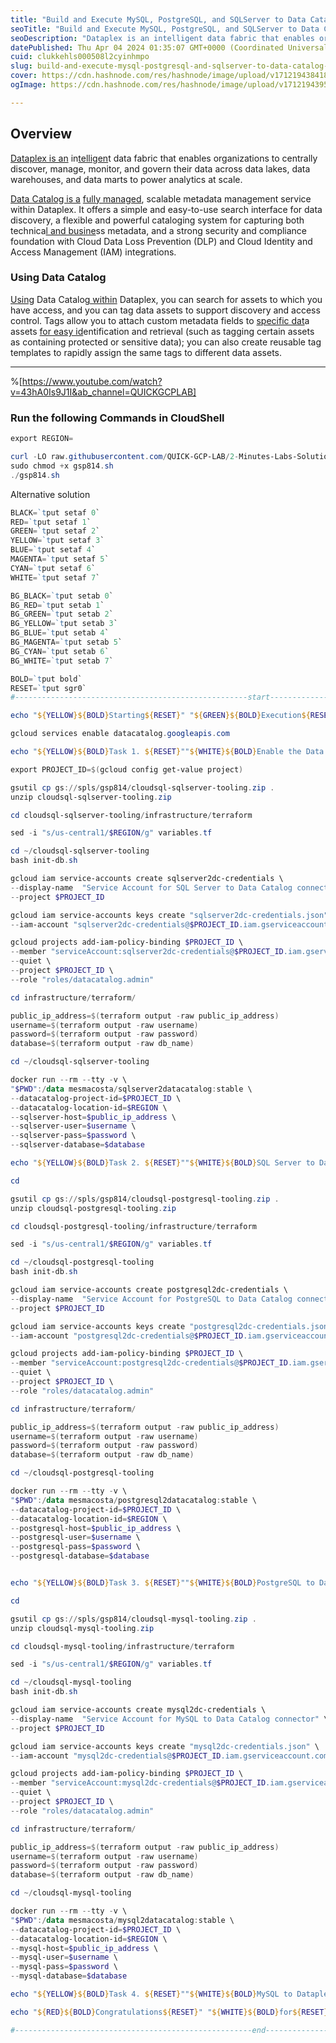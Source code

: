 ```yaml
---
title: "Build and Execute MySQL, PostgreSQL, and SQLServer to Data Catalog Connectors - GSP814"
seoTitle: "Build and Execute MySQL, PostgreSQL, and SQLServer to Data Catalog Con"
seoDescription: "Dataplex is an intelligent data fabric that enables organizations to centrally discover, manage, monitor, and govern their data across data lakes, data ware"
datePublished: Thu Apr 04 2024 01:35:07 GMT+0000 (Coordinated Universal Time)
cuid: clukkehls000508l2cyinhmpo
slug: build-and-execute-mysql-postgresql-and-sqlserver-to-data-catalog-connectors-gsp814
cover: https://cdn.hashnode.com/res/hashnode/image/upload/v1712194384180/65961220-e33d-4f89-aff1-7a786318501f.png
ogImage: https://cdn.hashnode.com/res/hashnode/image/upload/v1712194395113/a36b67ab-81a8-462c-bdfd-63207410c962.png

---
```


## **Overview**

[Dataplex is an](https://cloud.google.com/dataplex) in[telligen](https://cloud.google.com/dataplex)t data fabric that enables organizations to centrally discover, manage, monitor, and govern their data across data lakes, data warehouses, and data marts to power analytics at scale.

[Data Catalog is a](https://cloud.google.com/data-catalog/docs/concepts/overview) [fully m](https://cloud.google.com/dataplex)[anaged](https://cloud.google.com/data-catalog/docs/concepts/overview), scalable metadata management service within Dataplex. It offers a simple and easy-to-use search interface for data discovery, a flexible and powerful cataloging system for capturing both technica[l and busine](https://cloud.google.com/data-catalog/docs/concepts/overview)ss metadata, and a strong security and compliance foundation with Cloud Data Loss Prevention (DLP) and Cloud Identity and Access Management (IAM) integrations.

### Using Data Catalo[g](https://cloud.google.com/dataplex)

[Using](https://cloud.google.com/dataplex) Data Catalo[g within](https://cloud.google.com/dataplex) Dataplex, you can search for assets to which you have access, and you can tag data assets to support discovery and access control. Tags allow you to attach custom metadata fields to [specific dat](https://cloud.google.com/data-catalog/docs/concepts/overview)a assets [for easy id](https://cloud.google.com/data-catalog/docs/concepts/overview)entification and retrieval (such as tagging certain assets as containing protected or sensitive data); you can also create reusable tag templates to rapidly assign the same tags to different data assets.

---

%[https://www.youtube.com/watch?v=43hA0Is9J1I&ab_channel=QUICKGCPLAB] 

### Run the following Commands in CloudShell

```powershell
export REGION=
```

```powershell
curl -LO raw.githubusercontent.com/QUICK-GCP-LAB/2-Minutes-Labs-Solutions/main/Build%20and%20Execute%20MySQL%20PostgreSQL%20and%20SQLServer%20to%20Data%20Catalog%20Connectors/gsp814.sh
sudo chmod +x gsp814.sh
./gsp814.sh
```

Alternative solution

```powershell
BLACK=`tput setaf 0`
RED=`tput setaf 1`
GREEN=`tput setaf 2`
YELLOW=`tput setaf 3`
BLUE=`tput setaf 4`
MAGENTA=`tput setaf 5`
CYAN=`tput setaf 6`
WHITE=`tput setaf 7`

BG_BLACK=`tput setab 0`
BG_RED=`tput setab 1`
BG_GREEN=`tput setab 2`
BG_YELLOW=`tput setab 3`
BG_BLUE=`tput setab 4`
BG_MAGENTA=`tput setab 5`
BG_CYAN=`tput setab 6`
BG_WHITE=`tput setab 7`

BOLD=`tput bold`
RESET=`tput sgr0`
#----------------------------------------------------start--------------------------------------------------#

echo "${YELLOW}${BOLD}Starting${RESET}" "${GREEN}${BOLD}Execution${RESET}"

gcloud services enable datacatalog.googleapis.com

echo "${YELLOW}${BOLD}Task 1. ${RESET}""${WHITE}${BOLD}Enable the Data Catalog API${RESET}" "${GREEN}${BOLD}Completed${RESET}"

export PROJECT_ID=$(gcloud config get-value project)

gsutil cp gs://spls/gsp814/cloudsql-sqlserver-tooling.zip .
unzip cloudsql-sqlserver-tooling.zip

cd cloudsql-sqlserver-tooling/infrastructure/terraform

sed -i "s/us-central1/$REGION/g" variables.tf

cd ~/cloudsql-sqlserver-tooling
bash init-db.sh

gcloud iam service-accounts create sqlserver2dc-credentials \
--display-name  "Service Account for SQL Server to Data Catalog connector" \
--project $PROJECT_ID

gcloud iam service-accounts keys create "sqlserver2dc-credentials.json" \
--iam-account "sqlserver2dc-credentials@$PROJECT_ID.iam.gserviceaccount.com"

gcloud projects add-iam-policy-binding $PROJECT_ID \
--member "serviceAccount:sqlserver2dc-credentials@$PROJECT_ID.iam.gserviceaccount.com" \
--quiet \
--project $PROJECT_ID \
--role "roles/datacatalog.admin"

cd infrastructure/terraform/

public_ip_address=$(terraform output -raw public_ip_address)
username=$(terraform output -raw username)
password=$(terraform output -raw password)
database=$(terraform output -raw db_name)

cd ~/cloudsql-sqlserver-tooling

docker run --rm --tty -v \
"$PWD":/data mesmacosta/sqlserver2datacatalog:stable \
--datacatalog-project-id=$PROJECT_ID \
--datacatalog-location-id=$REGION \
--sqlserver-host=$public_ip_address \
--sqlserver-user=$username \
--sqlserver-pass=$password \
--sqlserver-database=$database

echo "${YELLOW}${BOLD}Task 2. ${RESET}""${WHITE}${BOLD}SQL Server to Dataplex${RESET}" "${GREEN}${BOLD}Completed${RESET}"

cd

gsutil cp gs://spls/gsp814/cloudsql-postgresql-tooling.zip .
unzip cloudsql-postgresql-tooling.zip

cd cloudsql-postgresql-tooling/infrastructure/terraform

sed -i "s/us-central1/$REGION/g" variables.tf

cd ~/cloudsql-postgresql-tooling
bash init-db.sh

gcloud iam service-accounts create postgresql2dc-credentials \
--display-name  "Service Account for PostgreSQL to Data Catalog connector" \
--project $PROJECT_ID

gcloud iam service-accounts keys create "postgresql2dc-credentials.json" \
--iam-account "postgresql2dc-credentials@$PROJECT_ID.iam.gserviceaccount.com"

gcloud projects add-iam-policy-binding $PROJECT_ID \
--member "serviceAccount:postgresql2dc-credentials@$PROJECT_ID.iam.gserviceaccount.com" \
--quiet \
--project $PROJECT_ID \
--role "roles/datacatalog.admin"

cd infrastructure/terraform/

public_ip_address=$(terraform output -raw public_ip_address)
username=$(terraform output -raw username)
password=$(terraform output -raw password)
database=$(terraform output -raw db_name)

cd ~/cloudsql-postgresql-tooling

docker run --rm --tty -v \
"$PWD":/data mesmacosta/postgresql2datacatalog:stable \
--datacatalog-project-id=$PROJECT_ID \
--datacatalog-location-id=$REGION \
--postgresql-host=$public_ip_address \
--postgresql-user=$username \
--postgresql-pass=$password \
--postgresql-database=$database


echo "${YELLOW}${BOLD}Task 3. ${RESET}""${WHITE}${BOLD}PostgreSQL to Dataplex${RESET}" "${GREEN}${BOLD}Completed${RESET}"

cd

gsutil cp gs://spls/gsp814/cloudsql-mysql-tooling.zip .
unzip cloudsql-mysql-tooling.zip

cd cloudsql-mysql-tooling/infrastructure/terraform

sed -i "s/us-central1/$REGION/g" variables.tf

cd ~/cloudsql-mysql-tooling
bash init-db.sh

gcloud iam service-accounts create mysql2dc-credentials \
--display-name  "Service Account for MySQL to Data Catalog connector" \
--project $PROJECT_ID

gcloud iam service-accounts keys create "mysql2dc-credentials.json" \
--iam-account "mysql2dc-credentials@$PROJECT_ID.iam.gserviceaccount.com"

gcloud projects add-iam-policy-binding $PROJECT_ID \
--member "serviceAccount:mysql2dc-credentials@$PROJECT_ID.iam.gserviceaccount.com" \
--quiet \
--project $PROJECT_ID \
--role "roles/datacatalog.admin"

cd infrastructure/terraform/

public_ip_address=$(terraform output -raw public_ip_address)
username=$(terraform output -raw username)
password=$(terraform output -raw password)
database=$(terraform output -raw db_name)

cd ~/cloudsql-mysql-tooling

docker run --rm --tty -v \
"$PWD":/data mesmacosta/mysql2datacatalog:stable \
--datacatalog-project-id=$PROJECT_ID \
--datacatalog-location-id=$REGION \
--mysql-host=$public_ip_address \
--mysql-user=$username \
--mysql-pass=$password \
--mysql-database=$database

echo "${YELLOW}${BOLD}Task 4. ${RESET}""${WHITE}${BOLD}MySQL to Dataplex${RESET}" "${GREEN}${BOLD}Completed${RESET}"

echo "${RED}${BOLD}Congratulations${RESET}" "${WHITE}${BOLD}for${RESET}" "${GREEN}${BOLD}Completing the Lab !!!${RESET}"

#-----------------------------------------------------end----------------------------------------------------------#
```